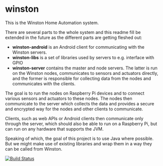winston
=======

This is the Winston Home Automation system.

There are several parts to the whole system and this readme fill be extended
in the future as the different parts are getting fleshed out:

 * **winston-android** is an Android client for communicating with the Winston servers.
 * **winston-libs** is a set of libraries used by servers to e.g. interface with GPIO
 * **winston-server** contains the master and node servers. The latter is run on the Winston nodes, communicates to sensors and actuators directly, and the former is responsible for collecting data from the nodes and communicates with the clients.

The goal is to run the nodes on Raspberry Pi devices and to connect various
sensors and actuators to these nodes. The nodes then communicate to the
server which collects the data and provides a secure and encrypted way
for the nodes and other clients to communicate.

Clients, such as web APIs or Android clients then communicate only through the
server, which should also be able to run on a Raspberry Pi, but can run on any
hardware that supports the JVM.

Speaking of which, the goal of this project is to use Java where possible. But we
might make use of existing libraries and wrap them in a way they can be called
from Winston.

[![Build Status](https://travis-ci.org/shaeberling/winston.svg)](https://travis-ci.org/shaeberling/winston)

